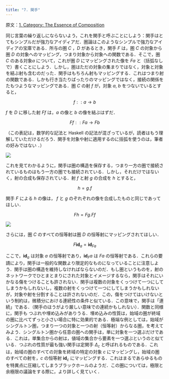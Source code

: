 ```yaml
---
title: "7. 関手"
---
```

原文：[1. Category: The Essence of Composition](https://bartoszmilewski.com/????)

同じ言葉の繰り返しにならないよう，これを関手と呼ぶことにしよう：関手はとてもシンプルだが強力なアイディアだ．圏論はこのようなシンプルで強力なアイディアの宝庫である．所与の圏 $C$ ，$D$ があるとき，関手 $F$ は，圏 $C$ の対象から圏 $D$ の対象へのマッピング，つまり対象から対象への関数である．そこで，圏 $C$ のある対象$a$ について，これが圏 $D$ にマッピングされた像を $Fa$ と（括弧なしで）書くことにしよう．しかし，圏はただの対象の集まりではなく，対象と対象を結ぶ射も含むのだった．関手はもちろん射もマッピングする．これはつまり射の関数である．しかも行き当たりばったりのマッピングではなく，接続の関係をたもつようなマッピングである．圏 $C$ の射 $f$ が，対象 $a$, $b$ をつないでいるとすると，

$$f :: a \rightarrow b$$

$f$ を $D$ に移した射 $Ff$ は，$a$ の像と $b$ の像を結ぶはずだ．

$$Ff :: Fa \rightarrow Fb$$

（この表記は，数学的な記法と Haskell の記法が混ざっているが，読者はもう理解していただけるだろう．関手を対象や射に適用するのに括弧を使うのは，筆者の好みではない
．）

![](https://storage.googleapis.com/zenn-user-upload/1o6uawr8rtd4am3wcaz55mxxleqi)

これを見てわかるように，関手は圏の構造を保存する，つまり一方の圏で接続されているものはもう一方の圏でも接続されている．しかし，それだけではないく，射の合成も保存されている．射 $f$ と射 $g$ の合成を $h$ とすると，

$$h = g.f$$

関手 $F$ による $h$ の像は， $f$ と $g$ のぞれぞれの像を合成したものと同じであってほしい．

$$Fh = Fg.Ff$$

![](https://storage.googleapis.com/zenn-user-upload/wv086pmrhgkte3qy9i1ph7rywyqt)

さらには，圏 $C$ のすべての恒等射は圏 $D$ の恒等射にマッピングされてほしい．

$$F\mathbf{id}_a = \mathbf{id}_{Fa}$$

ここで，$\mathbf{id}_a$ は対象 $a$ の恒等射であり，$\mathbf{id}_Fa$ は $Fa$ の恒等射である．これらの要請により，関手は一般的な関数より限定的なものになっていることに注意しよう．関手は圏の構造を維持しなければならないのだ．もし圏というものを，射のネットワークでひとまとまりにされた対象とイメージするなら，関手はそれにいかなる傷をつけることも許されない．関手は複数の対象をくっつけて一つにしてしまうかもしれないし，複数の射をくっつけて一つにしてしまうかもしれないが，対象や射を分割することは許されないのだ．この，傷をつけてはいけないという制約は，微積分における連続性の条件と似ている．この意味で，関手は「連続」である．（関手のほうがより厳しい意味での連続かもしれない）．関数と同様に，関手も つぶれや埋め込みがありうる．埋め込みの性質は，始域の圏が終域の圏に比べてずっと小さい場合に特に効果的である．極端な例としては，始域がシングルトン圏，つまり一つの対象と一つの射（恒等射）からなる圏，を考えてみよう．シングルトン圏から任意の圏への関手は，単に対象を一つ選ぶだけである．これは，単集合からの射は，値域の集合から要素を一つ選ぶというのと似ている．つぶれの性質が最も強い関手は定関手 $\Delta_c$ と呼ばれるものである．これは，始域の圏のすべての対象を終域の特定の対象 $c$ にマッピングし，始域の圏のすべての射を，$c$ の恒等射 $\mathbf{id}_c$ にマッピングする．これはまるであらゆるものを特異点に圧縮してしまうブラックホールのようだ．この圏については，極限と余極限の議論をする際に，より詳しく見ていく．